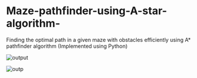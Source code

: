 # Maze-pathfinder-using-A-star-algorithm-
Finding the optimal path in a given maze with obstacles efficiently using A* pathfinder algorithm  (Implemented using Python)

![output](https://user-images.githubusercontent.com/49844601/123510061-ff347b00-d696-11eb-920a-1dd74774de4a.png)

![outp](https://user-images.githubusercontent.com/49844601/123514319-0ddb5c00-d6b0-11eb-9cb4-bc48bc27e8b7.jpg)
